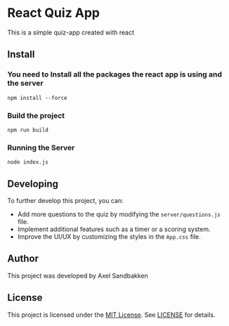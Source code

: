 # React Quiz App

This is a simple quiz-app created with react
## Install
### You need to **Install** all the packages the react app is using and the server

```
npm install --force
```

### Build the project
```
npm run build
```

### Running the Server
```
node index.js
```

## Developing
To further develop this project, you can:

- Add more questions to the quiz by modifying the `server/questions.js` file.
- Implement additional features such as a timer or a scoring system.
- Improve the UI/UX by customizing the styles in the `App.css` file.


## Author
This project was developed by Axel Sandbakken

## License
This project is licensed under the [MIT License](LICENSE.md). See [LICENSE](LICENSE.md) for details.
